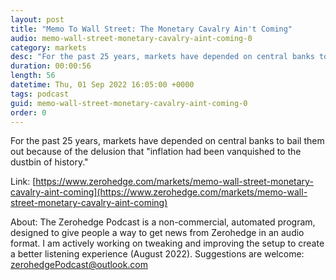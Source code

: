```yaml
---
layout: post
title: "Memo To Wall Street: The Monetary Cavalry Ain't Coming"
audio: memo-wall-street-monetary-cavalry-aint-coming-0
category: markets
desc: "For the past 25 years, markets have depended on central banks to bail them out because of the delusion that &quot;inflation had been vanquished to the dustbin of history.&quot;"
duration: 00:00:56
length: 56
datetime: Thu, 01 Sep 2022 16:05:00 +0000
tags: podcast
guid: memo-wall-street-monetary-cavalry-aint-coming-0
order: 0
---
```

For the past 25 years, markets have depended on central banks to bail them out because of the delusion that &quot;inflation had been vanquished to the dustbin of history.&quot;

Link: [https://www.zerohedge.com/markets/memo-wall-street-monetary-cavalry-aint-coming](https://www.zerohedge.com/markets/memo-wall-street-monetary-cavalry-aint-coming)

About: The Zerohedge Podcast is a non-commercial, automated program, designed to give people a way to get news from Zerohedge in an audio format.  I am actively working on tweaking and improving the setup to create a better listening experience (August 2022).  Suggestions are welcome: [zerohedgePodcast@outlook.com](mailto:zerohedgePodcast@outlook.com)